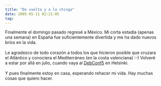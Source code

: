 ```yaml
---
title: "De vuelta y a la chinga"
date: 2005-05-11 02:21:05
tag: 
---
```

Finalmente el domingo pasado regresé a México. Mi corta estadía (apenas
una semana) en España fue suficientemente divertida y me ha dado nuevos
bríos en la vida.<br/><br/>
Le agradezco de todo corazón a todos los que hicieron posible que
cruzara el Atlántico y conociera el Mediterráneo (en la costa
valenciana) :-) Volveré a estar por allá en julio, cuando vaya al <a href="http://www.debconf.org/debconf5" target="_self">DebConf5</a> en Helsinki.<br/><br/>
Y pues finalmente estoy en casa, esperando rehacer mi vida. Hay muchas cosas que quiero hacer.<br/><br/><br/>
